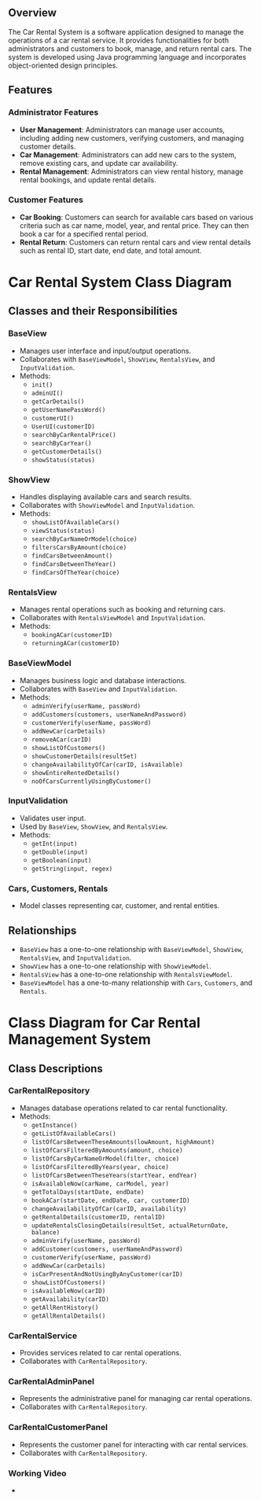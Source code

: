 ## Overview

The Car Rental System is a software application designed to manage the operations of a car rental service. It provides functionalities for both administrators and customers to book, manage, and return rental cars. The system is developed using Java programming language and incorporates object-oriented design principles.

## Features

### Administrator Features
- **User Management**: Administrators can manage user accounts, including adding new customers, verifying customers, and managing customer details.
- **Car Management**: Administrators can add new cars to the system, remove existing cars, and update car availability.
- **Rental Management**: Administrators can view rental history, manage rental bookings, and update rental details.

### Customer Features
- **Car Booking**: Customers can search for available cars based on various criteria such as car name, model, year, and rental price. They can then book a car for a specified rental period.
- **Rental Return**: Customers can return rental cars and view rental details such as rental ID, start date, end date, and total amount.


# Car Rental System Class Diagram

## Classes and their Responsibilities

### BaseView
- Manages user interface and input/output operations.
- Collaborates with `BaseViewModel`, `ShowView`, `RentalsView`, and `InputValidation`.
- Methods:
  - `init()`
  - `adminUI()`
  - `getCarDetails()`
  - `getUserNamePassWord()`
  - `customerUI()`
  - `UserUI(customerID)`
  - `searchByCarRentalPrice()`
  - `searchByCarYear()`
  - `getCustomerDetails()`
  - `showStatus(status)`

### ShowView
- Handles displaying available cars and search results.
- Collaborates with `ShowViewModel` and `InputValidation`.
- Methods:
  - `showListOfAvailableCars()`
  - `viewStatus(status)`
  - `searchByCarNameOrModel(choice)`
  - `filtersCarsByAmount(choice)`
  - `findCarsBetweenAmount()`
  - `findCarsBetweenTheYear()`
  - `findCarsOfTheYear(choice)`

### RentalsView
- Manages rental operations such as booking and returning cars.
- Collaborates with `RentalsViewModel` and `InputValidation`.
- Methods:
  - `bookingACar(customerID)`
  - `returningACar(customerID)`

### BaseViewModel
- Manages business logic and database interactions.
- Collaborates with `BaseView` and `InputValidation`.
- Methods:
  - `adminVerify(userName, passWord)`
  - `addCustomers(customers, userNameAndPassword)`
  - `customerVerify(userName, passWord)`
  - `addNewCar(carDetails)`
  - `removeACar(carID)`
  - `showListOfCustomers()`
  - `showCustomerDetails(resultSet)`
  - `changeAvailabilityOfCar(carID, isAvailable)`
  - `showEntireRentedDetails()`
  - `noOfCarsCurrentlyUsingByCustomer()`

### InputValidation
- Validates user input.
- Used by `BaseView`, `ShowView`, and `RentalsView`.
- Methods:
  - `getInt(input)`
  - `getDouble(input)`
  - `getBoolean(input)`
  - `getString(input, regex)`

### Cars, Customers, Rentals
- Model classes representing car, customer, and rental entities.

## Relationships
- `BaseView` has a one-to-one relationship with `BaseViewModel`, `ShowView`, `RentalsView`, and `InputValidation`.
- `ShowView` has a one-to-one relationship with `ShowViewModel`.
- `RentalsView` has a one-to-one relationship with `RentalsViewModel`.
- `BaseViewModel` has a one-to-many relationship with `Cars`, `Customers`, and `Rentals`.

# Class Diagram for Car Rental Management System

## Class Descriptions

### CarRentalRepository
- Manages database operations related to car rental functionality.
- Methods:
  - `getInstance()`
  - `getListOfAvailableCars()`
  - `listOfCarsBetweenTheseAmounts(lowAmount, highAmount)`
  - `listOfCarsFilteredByAmounts(amount, choice)`
  - `listOfCarsByCarNameOrModel(filter, choice)`
  - `listOfCarsFilteredByYears(year, choice)`
  - `listOfCarsBetweenTheseYears(startYear, endYear)`
  - `isAvailableNow(carName, carModel, year)`
  - `getTotalDays(startDate, endDate)`
  - `bookACar(startDate, endDate, car, customerID)`
  - `changeAvailabilityOfCar(carID, availability)`
  - `getRentalDetails(customerID, rentalID)`
  - `updateRentalsClosingDetails(resultSet, actualReturnDate, balance)`
  - `adminVerify(userName, passWord)`
  - `addCustomer(customers, userNameAndPassword)`
  - `customerVerify(userName, passWord)`
  - `addNewCar(carDetails)`
  - `isCarPresentAndNotUsingByAnyCustomer(carID)`
  - `showListOfCustomers()`
  - `isAvailableNow(carID)`
  - `getAvailability(carID)`
  - `getAllRentHistory()`
  - `getAllRentalDetails()`

### CarRentalService
- Provides services related to car rental operations.
- Collaborates with `CarRentalRepository`.

### CarRentalAdminPanel
- Represents the administrative panel for managing car rental operations.
- Collaborates with `CarRentalRepository`.

### CarRentalCustomerPanel
- Represents the customer panel for interacting with car rental services.
- Collaborates with `CarRentalRepository`.

### Working Video
- 